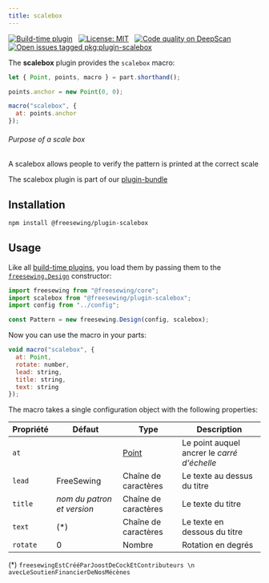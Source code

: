 ```yaml
---
title: scalebox
---
```


[![Build-time plugin](https://img.shields.io/badge/Type-build--time-purple.svg)](/plugins) &nbsp; [![License: MIT](https://img.shields.io/npm/l/@freesewing/plugin-scalebox.svg?label=License)](https://www.npmjs.com/package/@freesewing/plugin-scalebox) &nbsp; [![Code quality on DeepScan](https://deepscan.io/api/teams/2114/projects/2993/branches/23256/badge/grade.svg)](https://deepscan.io/dashboard#view=project&tid=2114&pid=2993&bid=23256) &nbsp; [![Open issues tagged pkg:plugin-scalebox](https://img.shields.io/github/issues/freesewing/freesewing/pkg:plugin-scalebox.svg?label=Issues)](https://github.com/freesewing/freesewing/issues?q=is%3Aissue+is%3Aopen+label%3Apkg%3Aplugin-scalebox)

The **scalebox** plugin provides the `scalebox` macro:

<Example part="plugin_scalebox" caption="An example of the scalebox" design={false} />

```js
let { Point, points, macro } = part.shorthand();

points.anchor = new Point(0, 0);

macro("scalebox", {
  at: points.anchor
});
```

<Note>

###### Purpose of a scale box

A scalebox allows people to verify the pattern is printed at the correct scale

</Note>

<Tip>

The scalebox plugin is part of our [plugin-bundle](/plugins/bundle)

</Tip>

## Installation

```bash
npm install @freesewing/plugin-scalebox
```

## Usage

Like all [build-time plugins](/plugins#build-time-plugins), you load them by passing them to the [`freesewing.Design`](/api#design) constructor:

```js
import freesewing from "@freesewing/core";
import scalebox from "@freesewing/plugin-scalebox";
import config from "../config";

const Pattern = new freesewing.Design(config, scalebox);
```

Now you can use the macro in your parts:

```js
void macro("scalebox", {
  at: Point,
  rotate: number,
  lead: string,
  title: string,
  text: string
});
```

The macro takes a single configuration object with the following properties:

| Propriété | Défaut                     | Type                 | Description                                 |
| --------- | -------------------------- | -------------------- | ------------------------------------------- |
| `at`      |                            | [Point](/api/point)  | Le point auquel ancrer le *carré d'échelle* |
| `lead`    | FreeSewing                 | Chaîne de caractères | Le texte au dessus du titre                 |
| `title`   | *nom du patron et version* | Chaîne de caractères | Le texte du titre                           |
| `text`    | (\*)                     | Chaîne de caractères | Le texte en dessous du titre                |
| `rotate`  | 0                          | Nombre               | Rotation en degrés                          |


(\*) `freesewingEstCrééParJoostDeCockEtContributeurs \n avecLeSoutienFinancierDeNosMécènes`